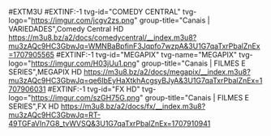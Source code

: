
#EXTM3U 
#EXTINF:-1 tvg-id="COMEDY CENTRAL" tvg-logo="https://imgur.com/jcgv2zs.png" group-title="Canais | VARIEDADES",Comedy Central HD
https://m3u8.bz/a2/docs/comedycentral/__index.m3u8?mu3zAQc9HC3GbwJq=WMNBaBpfinF3Jqpfo7wzpA&3U1G7qaTxrPbalZnEx=1707905565
#EXTINF:-1 tvg-id="MEGAPIX" tvg-name="MEGAPIX" tvg-logo="https://imgur.com/H03jUu1.png" group-title="Canais | FILMES E SERIES",MEGAPIX HD
https://m3u8.bz/a2/docs/megapix/__index.m3u8?mu3zAQc9HC3GbwJq=qe6IbEyHaXtkhAcgsyBJyA&3U1G7qaTxrPbalZnEx=1707906031
#EXTINF:-1 tvg-id="FX HD" tvg-logo="https://imgur.com/szGH75G.png" group-title="Canais | FILMES E SERIES",FX HD
https://m3u8.bz/a2/docs/fx/__index.m3u8?mu3zAQc9HC3GbwJq=RT-49TGFaVIn7G8_tvWVSQ&3U1G7qaTxrPbalZnEx=1707910941
